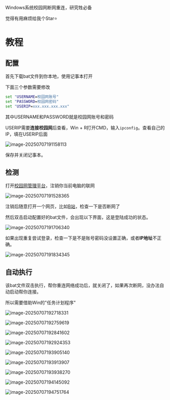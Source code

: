 Windows系统校园网断网重连，研究牲必备

觉得有用麻烦给我个Star⭐



# 教程

## 配置

首先下载bat文件到你本地，使用记事本打开

下面三个参数需要修改

```bat
set "USERNAME=校园网账号"
set "PASSWORD=校园网密码"
set "USERIP=xxx.xxx.xxx.xxx"
```

其中USERNAME和PASSWORD就是校园网账号和密码

USERIP需要**连接校园网**后查看，Win + R打开CMD，输入`ipconfig`。查看自己的IP，填在USERIP后面

![image-20250707191158113](Figure/image-20250707191158113.png)

保存并关闭记事本。

## 检测

打开[校园网管理平台](http://172.16.254.19:8080/Self)，注销你当前电脑的联网

![image-20250707191528365](Figure/image-20250707191528365.png)

注销后随意打开一个网页，比如[B站](https://space.bilibili.com/384412111)，检查一下是否断网了

然后双击启动配置好的bat文件，会出现以下界面，这是登陆成功的状态。

![image-20250707191706340](Figure/image-20250707191706340.png)

如果出现重复尝试登录，检查一下是不是账号密码没设置正确，或者**IP地址**不正确。

![image-20250707191834345](Figure/image-20250707191834345.png)

## 自动执行

该bat文件双击执行，帮你重连网络成功后，就关闭了，如果再次断网，没办法自动启动帮你连接。

所以需要借助Win的"任务计划程序"

![image-20250707192718331](Figure/image-20250707192718331.png)

![image-20250707192759619](Figure/image-20250707192759619.png)

![image-20250707192841602](Figure/image-20250707192841602.png)

![image-20250707192924353](Figure/image-20250707192924353.png)

![image-20250707193905140](Figure/image-20250707193905140.png)

![image-20250707193913907](Figure/image-20250707193913907.png)

![image-20250707193938270](Figure/image-20250707193938270.png)

![image-20250707194145092](Figure/image-20250707194145092.png)

![image-20250707194751764](Figure/image-20250707194751764.png)